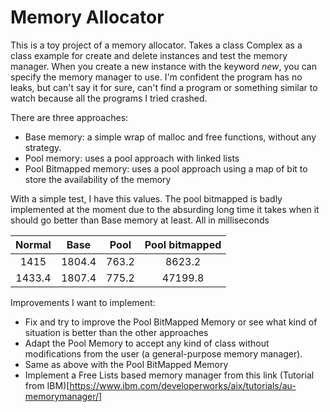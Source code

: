 # Memory Allocator
This is a toy project of a memory allocator.
Takes a class Complex as a class example for create and delete instances and test the memory manager.
When you create a new instance with the keyword *new*, you can specify the memory manager to use.
I'm confident the program has no leaks, but can't say it for sure, can't find a program or something similar to watch because all the programs I tried crashed.

There are three approaches:
- Base memory: a simple wrap of malloc and free functions, without any strategy.
- Pool memory: uses a pool approach with linked lists
- Pool Bitmapped memory: uses a pool approach using a map of bit to store the availability of the memory

With a simple test, I have this values.
The pool bitmapped is badly implemented at the moment due to the absurding long time it takes when it should go better than Base memory at least.
All in milliseconds

Normal|Base|Pool|Pool bitmapped
|:-------------: |:-------------:| :-----:| :-----:|
|1415|1804.4 |763.2|8623.2|
|1433.4|1807.4|775.2|47199.8|


Improvements I want to implement:
- Fix and try to improve the Pool BitMapped Memory or see what kind of situation is better than the other approaches
- Adapt the Pool Memory to accept any kind of class without modifications from the user (a general-purpose memory manager).
- Same as above with the Pool BitMapped Memory
- Implement a Free Lists based memory manager from this link (Tutorial from IBM)[https://www.ibm.com/developerworks/aix/tutorials/au-memorymanager/]